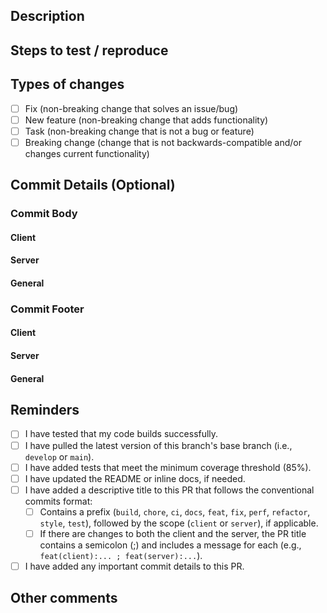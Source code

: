 ## Description

<!---
    Describe your changes here. Please also include relevant motivation and context. Include screenshots if relevant.
-->

## Steps to test / reproduce

<!---
    Please describe how to see and test the changes you made. List any dependencies that are required for this change.
-->

## Types of changes

<!--- Put an `x` in all the boxes that apply to your changes. -->

- [ ] Fix (non-breaking change that solves an issue/bug)
- [ ] New feature (non-breaking change that adds functionality)
- [ ] Task (non-breaking change that is not a bug or feature)
- [ ] Breaking change (change that is not backwards-compatible and/or changes current functionality)

## Commit Details (Optional)

<!-- After the PR is approved, a conventional commit will be auto-created using the PR title as the header. If you'd like, you can provide more context by adding a body and/or footer to the commit. This is done by placing the details between the comments below. -->

### Commit Body

<!-- Details on the changes made. This will be included in the release notes. -->

#### Client

<!-- Start of client commit body -->
<!-- End of client commit body -->

#### Server

<!-- Start of server commit body -->
<!-- End of server commit body -->

#### General

<!-- For commits without a specific scope: -->
<!-- Start of general commit body -->
<!-- End of general commit body -->

### Commit Footer

<!-- Includes additional information that doesn't belong in the body. Typically for use when there are modifications that aren't backwards-compatible. For these changes, you must include 'BREAKING CHANGE:' followed by a message on what the changes are; this will trigger a major release bump. -->

#### Client

<!-- Start of client commit footer -->
<!-- End of client commit footer -->

#### Server

<!-- Start of server commit footer -->
<!-- End of server commit footer -->

#### General

<!-- For commits without a specific scope: -->
<!-- Start of general commit footer -->
<!-- End of general commit footer -->

## Reminders

<!--- Put an `x` in all the boxes that apply to your changes. -->

- [ ] I have tested that my code builds successfully.
- [ ] I have pulled the latest version of this branch's base branch (i.e., `develop` or `main`).
- [ ] I have added tests that meet the minimum coverage threshold (85%).
- [ ] I have updated the README or inline docs, if needed.
- [ ] I have added a descriptive title to this PR that follows the conventional commits format:
  - [ ] Contains a prefix (`build`, `chore`, `ci`, `docs`, `feat`, `fix`, `perf`, `refactor`, `style`, `test`), followed by the scope (`client` or `server`), if applicable.
  - [ ] If there are changes to both the client and the server, the PR title contains a semicolon (;) and includes a message for each (e.g., `feat(client):... ; feat(server):...`).
- [ ] I have added any important commit details to this PR.

## Other comments
